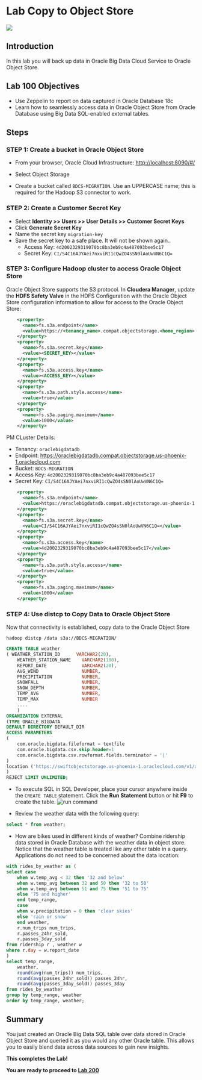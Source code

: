 # Lab Copy to Object Store
  ![](images/100/Title-100.png)

## Introduction

In this lab you will back up data in Oracle Big Data Cloud Service to Oracle Object Store.

## Lab 100 Objectives

- Use Zeppelin to report on data captured in Oracle Database 18c
- Learn how to seamlessly access data in Oracle Object Store from Oracle Database using Big Data SQL-enabled external tables.

## Steps

### **STEP 1:** Create a bucket in Oracle Object Store

* From your browser, Oracle Cloud Infrastructure:
  [http://localhost:8090/#/](http://localhost:8090/#/)

* Select Object Storage

* Create a bucket called `BDCS-MIGRATION`.  Use an UPPERCASE name; this is required for the Hadoop S3 connector to work.

### **STEP 2:** Create a Customer Secret Key

* Select **Identity >> Users >> User Details >> Customer Secret Keys**
* Click **Generate Secret Key**
* Name the secret key `migration-key`
* Save the secret key to a safe place.  It will not be shown again..
    * Access Key: `4d2002329319070bc8ba3eb9c4a487093bee5c17`
    * Secret Key: `CI/S4C16AJYAei7nxviRI1cQwZO4sSN0lAoUwVN6C1Q=`


### **STEP 3:** Configure Hadoop cluster to access Oracle Object Store
Oracle Object Store supports the S3 protocol.  In **Cloudera Manager**, update the **HDFS Safety Valve** in the HDFS Configuration with the Oracle Object Store configuration information to allow for access to the Oracle Object Store:

```xml
    <property>
      <name>fs.s3a.endpoint</name>
      <value>https://<tenancy_name>.compat.objectstorage.<home_region>.oraclecloud.com</value>
    </property>
    <property>
      <name>fs.s3a.secret.key</name>
      <value><SECRET_KEY></value>
    </property>
    <property>
      <name>fs.s3a.access.key</name>
      <value><ACCESS_KEY></value>
    </property>
    <property>
      <name>fs.s3a.path.style.access</name>
      <value>true</value>
    </property>
    <property>
      <name>fs.s3a.paging.maximum</name>
      <value>1000</value>
    </property>
```

PM CLuster Details:
* Tenancy:  `oraclebigdatadb`
* Endpoint: https://oraclebigdatadb.compat.objectstorage.us-phoenix-1.oraclecloud.com
* Bucket:  `BDCS-MIGRATION`
* Access Key: `4d2002329319070bc8ba3eb9c4a487093bee5c17`
* Secret Key: `CI/S4C16AJYAei7nxviRI1cQwZO4sSN0lAoUwVN6C1Q=`
```xml
    <property>
      <name>fs.s3a.endpoint</name>
      <value>https://oraclebigdatadb.compat.objectstorage.us-phoenix-1.oraclecloud.com</value>
    </property>
    <property>
      <name>fs.s3a.secret.key</name>
      <value>CI/S4C16AJYAei7nxviRI1cQwZO4sSN0lAoUwVN6C1Q=</value>
    </property>
    <property>
      <name>fs.s3a.access.key</name>
      <value>4d2002329319070bc8ba3eb9c4a487093bee5c17</value>
    </property>
    <property>
      <name>fs.s3a.path.style.access</name>
      <value>true</value>
    </property>
    <property>
      <name>fs.s3a.paging.maximum</name>
      <value>1000</value>
    </property>
```

### **STEP 4:** Use distcp to Copy Data to Oracle Object Store
Now that connectivity is established, copy data to the Oracle Object Store

    hadoop distcp /data s3a://BDCS-MIGRATION/

```sql
CREATE TABLE weather
( WEATHER_STATION_ID      VARCHAR2(20),
    WEATHER_STATION_NAME    VARCHAR2(100),
    REPORT_DATE             VARCHAR2(20),
    AVG_WIND                NUMBER,
    PRECIPITATION           NUMBER,
    SNOWFALL                NUMBER,
    SNOW_DEPTH              NUMBER,
    TEMP_AVG                NUMBER,
    TEMP_MAX                NUMBER
    ....
    )
ORGANIZATION EXTERNAL
(TYPE ORACLE_BIGDATA
DEFAULT DIRECTORY DEFAULT_DIR
ACCESS PARAMETERS
(
    com.oracle.bigdata.fileformat = textfile 
    com.oracle.bigdata.csv.skip.header=1
    com.oracle.bigdata.csv.rowformat.fields.terminator = '|'
)
location ('https://swiftobjectstorage.us-phoenix-1.oraclecloud.com/v1/adwc4pm/weather/*.csv')
)  
REJECT LIMIT UNLIMITED;
```
* To execute SQL in SQL Developer, place your cursor anywhere inside the `CREATE TABLE` statement.  Click the **Run Statement** button or hit **F9** to create the table.
    ![run command](images/100/run-cmd.png)

* Review the weather data with the following query:
```sql
select * from weather;
```
* How are bikes used in different kinds of weather?  Combine ridership data stored in Oracle Database with the weather data in object store.  Notice that the weather table is treated like any other table in a query.  Applications do not need to be concerned about the data location:
```sql
with rides_by_weather as (
select case 
    when w.temp_avg < 32 then '32 and below'
    when w.temp_avg between 32 and 50 then '32 to 50'
    when w.temp_avg between 51 and 75 then '51 to 75'
    else '75 and higher'
    end temp_range,            
    case
    when w.precipitation = 0 then 'clear skies'
    else 'rain or snow'
    end weather,
    r.num_trips num_trips, 
    r.passes_24hr_sold,
    r.passes_3day_sold 
from ridership r , weather w
where r.day = w.report_date
)
select temp_range,
    weather,
    round(avg(num_trips)) num_trips,
    round(avg(passes_24hr_sold)) passes_24hr,
    round(avg(passes_3day_sold)) passes_3day
from rides_by_weather
group by temp_range, weather
order by temp_range, weather;
```
## Summary
You just created an Oracle Big Data SQL table over data stored in Oracle Object Store and queried it as you would any other Oracle table.  This allows you to easily blend data across data sources to gain new insights.

**This completes the Lab!**

**You are ready to proceed to [Lab 200](LabGuide200.md)**
